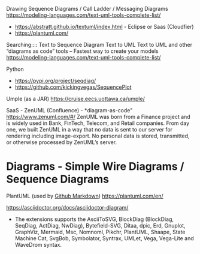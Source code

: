 

Drawing Sequence Diagrams / Call Ladder / Messaging Diagrams
https://modeling-languages.com/text-uml-tools-complete-list/

- https://abstratt.github.io/textuml/index.html - Eclipse or Saas (Cloudfier)
- https://plantuml.com/  


Searching::::
  Text to Sequence Diagram
  Text to UML
  Text to UML and other “diagrams as code” tools – Fastest way to create your models
  https://modeling-languages.com/text-uml-tools-complete-list/

Python
- https://pypi.org/project/seqdiag/   
- https://github.com/kickingvegas/SequencePlot

Umple (as a JAR)
https://cruise.eecs.uottawa.ca/umple/



SaaS -
ZenUML (Confluence) - *diagram-as-code"
https://www.zenuml.com/#/
ZenUML was born from a Finance project and is widely used in Bank, FinTech, Telecom, and Retail companies. From day one, we built ZenUML in a way that no data is sent to our server for rendering including image-export. No personal data is stored, transmitted, or otherwise processed by ZenUML’s server.

# Diagrams - Simple Wire Diagrams / Sequence Diagrams

PlantUML (used by [Github Markdown](https://about.gitlab.com/handbook/markdown-guide/))
https://plantuml.com/en/


https://asciidoctor.org/docs/asciidoctor-diagram/
- The extensions supports the AsciiToSVG, BlockDiag (BlockDiag, SeqDiag, ActDiag, NwDiag), Bytefield-SVG, Ditaa, dpic, Erd, Gnuplot, GraphViz, Mermaid, Msc, Nomnoml, Pikchr, PlantUML, Shaape, State Machine Cat, SvgBob, Symbolator, Syntrax, UMLet, Vega, Vega-Lite and WaveDrom syntax.
